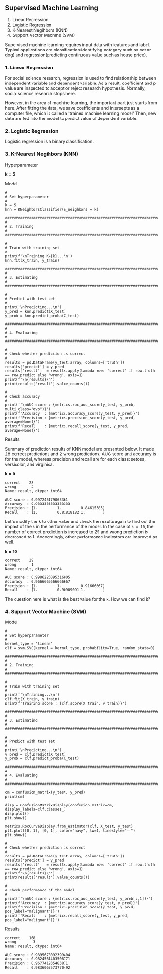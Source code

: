 ## Supervised Machine Learning

1. Linear Regression
2. Logistic Regression
3. K-Nearest Negihbors (KNN)
4. Support Vector Machine (SVM)

Supervised machine learning requires input data with features and label. Typical applications are classification(identifying category such as cat or dog) and regression(predicting continuous value such as house price). 

### 1. Linear Regression

For social science research, regression is used to find relationship between independent variable and dependent variable. As a result, coefficient and p value are inspected to accept or reject research hypothesis. Normally, social science research stops here. 

However, in the area of machine learning, the important part just starts from here. After fitting the data, we save coefficients and intersepts as a computer file, which is called a 'trained machine learning model' Then, new data are fed into the model to predict value of dependent variable.

### 2. Logistic Regression

Logistic regression is a binary classification.

### 3. K-Nearest Negihbors (KNN)

Hyperparameter

__k = 5__

Model
```
#
# Set hyperparameter
#
k = 5
knn = KNeighborsClassifier(n_neighbors = k)

###############################################################################
#
# 2. Training
#
###############################################################################

#
# Train with training set
#
print(f'\nTraining K={k}...\n')
knn.fit(X_train, y_train)

###############################################################################
#
# 3. Estimating
#
###############################################################################

#
# Predict with test set
#
print('\nPredicting...\n')
y_pred = knn.predict(X_test)
y_prob = knn.predict_proba(X_test)

###############################################################################
#
# 4. Evaluating
#
###############################################################################

#
# Check whether prediction is correct
#
results = pd.DataFrame(y_test.array, columns=['truth'])
results['predict'] = y_pred
results['result']  = results.apply(lambda row: 'correct' if row.truth == row.predict else 'wrong', axis=1)
print(f'\n{results}\n')
print(results['result'].value_counts())

#
# Check accuracy
#
print(f'\nAUC score : {metrics.roc_auc_score(y_test, y_prob, multi_class="ovo")}')
print(f'Accuracy  : {metrics.accuracy_score(y_test, y_pred)}')
print(f'Precision : {metrics.precision_score(y_test, y_pred, average=None)}')
print(f'Recall    : {metrics.recall_score(y_test, y_pred, average=None)}')
```

Results

Summary of prediction results of KNN model are presented below. It made 28 correct predictions and 2 wrong predictions. AUC score and accuracy is for the model, whereas precision and recall are for each class: setosa, versicolor, and virginica.

__k = 5__
```
correct    28
wrong       2
Name: result, dtype: int64

AUC score : 0.997245179063361
Accuracy  : 0.9333333333333333
Precision : [1.         1.         0.84615385]
Recall    : [1.         0.81818182 1.        ]
```

Let's modify the `k` to other value and check the results again to find out the impact of the `k` in the performance of the model. In the case of `k = 10`, the number of correct prediction is increased to 29 and wrong prediction is decreased to 1. Acccordingly, other performance indicators are improved as well.

__k = 10__

```
correct    29
wrong       1
Name: result, dtype: int64

AUC score : 0.9986225895316805
Accuracy  : 0.9666666666666667
Precision : [1.         1.         0.91666667]
Recall    : [1.         0.90909091 1.        ]
```

The question here is what is the best value for the `k`. How we can find it?

### 4. Support Vector Machine (SVM)

Model
```
#
# Set hyperparameter
#
kernel_type = 'linear'
clf = svm.SVC(kernel = kernel_type, probability=True, random_state=0)

###############################################################################
#
# 2. Training
#
###############################################################################

#
# Train with training set
#
print(f'\nTraining...\n')
clf.fit(X_train, y_train)
print(f'Training score : {clf.score(X_train, y_train)}')

###############################################################################
#
# 3. Estimating
#
###############################################################################

#
# Predict with test set
#
print('\nPredicting...\n')
y_pred = clf.predict(X_test)
y_prob = clf.predict_proba(X_test)

###############################################################################
#
# 4. Evaluating
#
###############################################################################

cm = confusion_matrix(y_test, y_pred)
print(cm)

disp = ConfusionMatrixDisplay(confusion_matrix=cm, display_labels=clf.classes_)
disp.plot()
plt.show()

metrics.RocCurveDisplay.from_estimator(clf, X_test, y_test)
plt.plot([0, 1], [0, 1], color="navy", lw=1, linestyle="--")
plt.show()

#
# Check whether prediction is correct
#
results = pd.DataFrame(y_test.array, columns=['truth'])
results['predict'] = y_pred
results['result']  = results.apply(lambda row: 'correct' if row.truth == row.predict else 'wrong', axis=1)
print(f'\n{results}\n')
print(results['result'].value_counts())

#
# Check performance of the model
#
print(f'\nAUC score : {metrics.roc_auc_score(y_test, y_prob[:,1])}')
print(f'Accuracy  : {metrics.accuracy_score(y_test, y_pred)}')
print(f'Precision : {metrics.precision_score(y_test, y_pred, pos_label="malignant")}')
print(f'Recall    : {metrics.recall_score(y_test, y_pred, pos_label="malignant")}')
```

Results
```
correct    168
wrong        3
Name: result, dtype: int64

AUC score : 0.9895678092399404
Accuracy  : 0.9824561403508771
Precision : 0.967741935483871
Recall    : 0.9836065573770492
```
